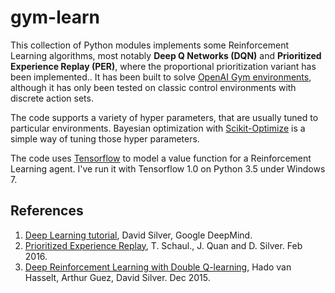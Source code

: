 # gym-learn
This collection of Python modules implements some Reinforcement Learning algorithms, most notably **Deep Q Networks (DQN)** and **Prioritized Experience Replay (PER)**, where the proportional prioritization variant has been implemented.. It has been built to solve [OpenAI Gym environments](https://gym.openai.com/), although it has only been tested on classic control environments with discrete action sets.

The code supports a variety of hyper parameters, that are usually tuned to particular environments. Bayesian optimization with [Scikit-Optimize](https://scikit-optimize.github.io/) is a simple way of tuning those hyper parameters.

The code uses [Tensorflow](https://www.tensorflow.org/) to model a value function for a Reinforcement Learning agent.
I've run it with Tensorflow 1.0 on Python 3.5 under Windows 7.

## References
1. [Deep Learning tutorial](http://www0.cs.ucl.ac.uk/staff/d.silver/web/Resources_files/deep_rl.pdf), David Silver, Google DeepMind.
2. [Prioritized Experience Replay](https://arxiv.org/abs/1511.05952), T. Schaul., J. Quan and D. Silver. Feb 2016.
3. [Deep Reinforcement Learning with Double Q-learning](https://arxiv.org/abs/1509.06461), Hado van Hasselt, Arthur Guez, David Silver. Dec 2015.
